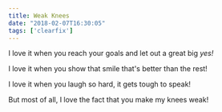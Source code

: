 ```yaml
---
title: Weak Knees
date: "2018-02-07T16:30:05"
tags: ['clearfix']
---
```


I love it when you reach your goals and let out a great big <i>yes!</i>

I love it when you show that smile that's better than the rest!

I love it when you laugh so hard, it gets tough to speak!

But most of all, I love the fact that you make my knees weak!